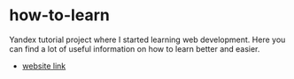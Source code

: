 # how-to-learn

Yandex tutorial project where I started learning web development. Here you can find a lot of useful information on how to learn better and easier.
* [website link](https://mgerikos.github.io/how-to-learn/)

